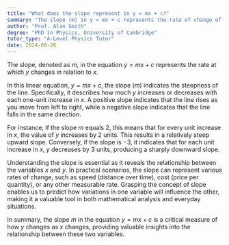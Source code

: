 ```yaml
---
title: "What does the slope represent in y = mx + c?"
summary: "The slope (m) in y = mx + c represents the rate of change of y with respect to x."
author: "Prof. Alan Smith"
degree: "PhD in Physics, University of Cambridge"
tutor_type: "A-Level Physics Tutor"
date: 2024-08-26
---
```


The slope, denoted as $m$, in the equation $y = mx + c$ represents the rate at which $y$ changes in relation to $x$.

In this linear equation, $y = mx + c$, the slope ($m$) indicates the steepness of the line. Specifically, it describes how much $y$ increases or decreases with each one-unit increase in $x$. A positive slope indicates that the line rises as you move from left to right, while a negative slope indicates that the line falls in the same direction.

For instance, if the slope $m$ equals $2$, this means that for every unit increase in $x$, the value of $y$ increases by $2$ units. This results in a relatively steep upward slope. Conversely, if the slope is $-3$, it indicates that for each unit increase in $x$, $y$ decreases by $3$ units, producing a sharply downward slope.

Understanding the slope is essential as it reveals the relationship between the variables $x$ and $y$. In practical scenarios, the slope can represent various rates of change, such as speed (distance over time), cost (price per quantity), or any other measurable rate. Grasping the concept of slope enables us to predict how variations in one variable will influence the other, making it a valuable tool in both mathematical analysis and everyday situations.

In summary, the slope $m$ in the equation $y = mx + c$ is a critical measure of how $y$ changes as $x$ changes, providing valuable insights into the relationship between these two variables.
    